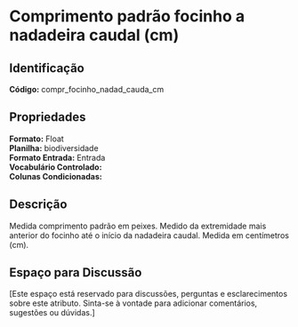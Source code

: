 # Comprimento padrão focinho a nadadeira caudal (cm)

## Identificação
**Código:** compr_focinho_nadad_cauda_cm

## Propriedades
**Formato:** Float  
**Planilha:** biodiversidade  
**Formato Entrada:** Entrada  
**Vocabulário Controlado:**   
**Colunas Condicionadas:**   

## Descrição
Medida comprimento padrão em peixes. Medido da extremidade mais anterior do focinho até o início da nadadeira caudal. Medida em centímetros (cm).

## Espaço para Discussão
[Este espaço está reservado para discussões, perguntas e esclarecimentos sobre este atributo. Sinta-se à vontade para adicionar comentários, sugestões ou dúvidas.]
